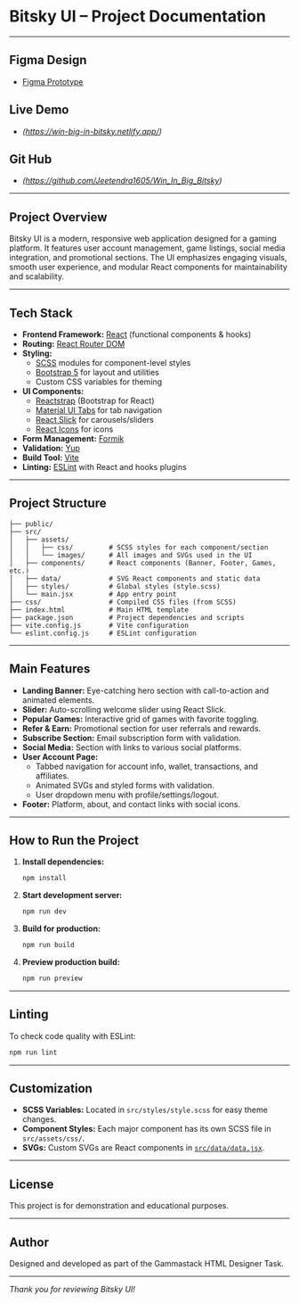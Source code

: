 # Bitsky UI – Project Documentation

---

## Figma Design

- [Figma Prototype](https://www.figma.com/design/GQOW3fM6ssfDZUkt6Kg4S2/Untitled?node-id=3-334&t=EyixI2IJlxdkoKxB-0)

## Live Demo

- *(https://win-big-in-bitsky.netlify.app/)*

 ## Git Hub
- *(https://github.com/Jeetendra1605/Win_In_Big_Bitsky)*
---

## Project Overview

Bitsky UI is a modern, responsive web application designed for a gaming platform. It features user account management, game listings, social media integration, and promotional sections. The UI emphasizes engaging visuals, smooth user experience, and modular React components for maintainability and scalability.

---

## Tech Stack

- **Frontend Framework:** [React](https://react.dev/) (functional components & hooks)
- **Routing:** [React Router DOM](https://reactrouter.com/)
- **Styling:** 
  - [SCSS](https://sass-lang.com/) modules for component-level styles
  - [Bootstrap 5](https://getbootstrap.com/) for layout and utilities
  - Custom CSS variables for theming
- **UI Components:** 
  - [Reactstrap](https://reactstrap.github.io/) (Bootstrap for React)
  - [Material UI Tabs](https://mui.com/material-ui/react-tabs/) for tab navigation
  - [React Slick](https://react-slick.neostack.com/) for carousels/sliders
  - [React Icons](https://react-icons.github.io/react-icons/) for icons
- **Form Management:** [Formik](https://formik.org/)
- **Validation:** [Yup](https://github.com/jquense/yup)
- **Build Tool:** [Vite](https://vitejs.dev/)
- **Linting:** [ESLint](https://eslint.org/) with React and hooks plugins

---

## Project Structure

```
├── public/
├── src/
│   ├── assets/
│   │   ├── css/         # SCSS styles for each component/section
│   │   └── images/      # All images and SVGs used in the UI
│   ├── components/      # React components (Banner, Footer, Games, etc.)
│   ├── data/            # SVG React components and static data
│   ├── styles/          # Global styles (style.scss)
│   └── main.jsx         # App entry point
├── css/                 # Compiled CSS files (from SCSS)
├── index.html           # Main HTML template
├── package.json         # Project dependencies and scripts
├── vite.config.js       # Vite configuration
└── eslint.config.js     # ESLint configuration
```

---

## Main Features

- **Landing Banner:** Eye-catching hero section with call-to-action and animated elements.
- **Slider:** Auto-scrolling welcome slider using React Slick.
- **Popular Games:** Interactive grid of games with favorite toggling.
- **Refer & Earn:** Promotional section for user referrals and rewards.
- **Subscribe Section:** Email subscription form with validation.
- **Social Media:** Section with links to various social platforms.
- **User Account Page:** 
  - Tabbed navigation for account info, wallet, transactions, and affiliates.
  - Animated SVGs and styled forms with validation.
  - User dropdown menu with profile/settings/logout.
- **Footer:** Platform, about, and contact links with social icons.

---

## How to Run the Project

1. **Install dependencies:**
   ```sh
   npm install
   ```

2. **Start development server:**
   ```sh
   npm run dev
   ```

3. **Build for production:**
   ```sh
   npm run build
   ```

4. **Preview production build:**
   ```sh
   npm run preview
   ```

---

## Linting

To check code quality with ESLint:
```sh
npm run lint
```

---

## Customization

- **SCSS Variables:** Located in `src/styles/style.scss` for easy theme changes.
- **Component Styles:** Each major component has its own SCSS file in `src/assets/css/`.
- **SVGs:** Custom SVGs are React components in [`src/data/data.jsx`](src/data/data.jsx).

---

## License

This project is for demonstration and educational purposes.

---

## Author

Designed and developed as part of the Gammastack HTML Designer Task.

---

*Thank you for reviewing Bitsky UI!*